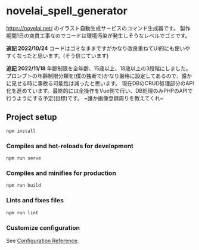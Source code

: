 # novelai_spell_generator
https://novelai.net/ のイラスト自動生成サービスのコマンド生成器です。
製作期間1日の突貫工事なのでコードは環境汚染が発生しそうなレベルでゴミです。

**追記 2022/10/24**
コードはゴミなままですがかなり改良重ねてUI的にも使いやすくなったと思います。(そう信じています)

**追記 2022/11/18**
年齢制限を全年齢、15歳以上、18歳以上の3段階にしました。
プロンプトの年齢制限分類を(僕の独断で)かなり厳格に設定してあるので、誰かに見せる時に事故る可能性は減ったと思います。
現在DBのCRUD処理部分のAPI化を進めています。最終的には全操作をVue側で行い、DB処理のみPHPのAPIで行うようにする予定(目標)です。
~誰か画像登録周りを教えてくれ~

## Project setup
```
npm install
```

### Compiles and hot-reloads for development
```
npm run serve
```

### Compiles and minifies for production
```
npm run build
```

### Lints and fixes files
```
npm run lint
```

### Customize configuration
See [Configuration Reference](https://cli.vuejs.org/config/).
